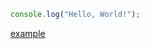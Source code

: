 ```js
console.log("Hello, World!");
```

[example](https://codapi.org/embed/?engine=browser&sandbox=javascript&code=data%3A%3Bbase64%2CS87PKy5RSC9KTS1RsFXQyEvMTdVUsLVTqOZSUFBQSM7PK87PSdXLyU%2FXSPBIzcnJ11FQqQYpqlVM0LTmqrXm4gLr1VAKzy%2FKSVHStAYA)
